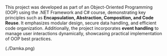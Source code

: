 This project was developed as part of an Object-Oriented Programming (OOP) using the .NET Framework and C# course, demonstrating key principles such as **Encapsulation, Abstraction, Composition, and Code Reuse**. It emphasizes modular design, secure data handling, and efficient code organization. Additionally, the project incorporates **event handling** to manage user interactions dynamically, showcasing practical implementation of OOP best practices.




(./Damka.png)
